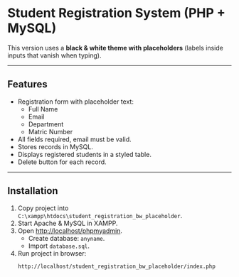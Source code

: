 # Student Registration System (PHP + MySQL)

This version uses a **black & white theme with placeholders** (labels inside inputs that vanish when typing).  

---

## Features
- Registration form with placeholder text:
  - Full Name  
  - Email  
  - Department  
  - Matric Number  
- All fields required, email must be valid.  
- Stores records in MySQL.  
- Displays registered students in a styled table.  
- Delete button for each record.  

---

## Installation
1. Copy project into `C:\xampp\htdocs\student_registration_bw_placeholder`.  
2. Start Apache & MySQL in XAMPP.  
3. Open [http://localhost/phpmyadmin](http://localhost/phpmyadmin).  
   - Create database: `anyname`.  
   - Import `database.sql`.  
4. Run project in browser:  
   ```
   http://localhost/student_registration_bw_placeholder/index.php
   ```
